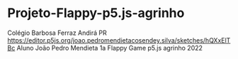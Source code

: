 # Projeto-Flappy-p5.js-agrinho
Colégio Barbosa Ferraz Andirá PR
https://editor.p5js.org/joao.pedromendietacosendey.silva/sketches/hQXxElTBc
Aluno João Pedro Mendieta 1a
Flappy Game p5.js agrinho 2022
